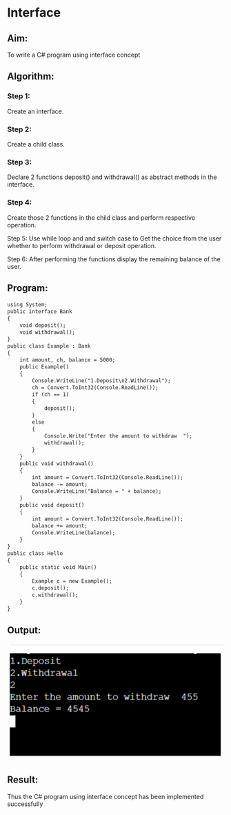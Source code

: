 # Interface

## Aim:
To write a C# program using interface concept

## Algorithm:
### Step 1:
Create an interface.

### Step 2:
Create a child class.

### Step 3:
Declare 2 functions deposit() and withdrawal() as abstract methods in the interface.

### Step 4:
Create those 2 functions in the child class and perform respective operation.

Step 5:
Use while loop and and switch case to Get the choice from the user whether to perform withdrawal or deposit operation.

Step 6:
After performing the functions display the remaining balance of the user.

## Program:
~~~
using System;
public interface Bank
{
    void deposit();
    void withdrawal();
}
public class Example : Bank
{
    int amount, ch, balance = 5000;
    public Example()
    {
        Console.WriteLine("1.Deposit\n2.Withdrawal");
        ch = Convert.ToInt32(Console.ReadLine());
        if (ch == 1)
        {
            deposit();
        }
        else
        {
            Console.Write("Enter the amount to withdraw  ");
            withdrawal();
        }
    }
    public void withdrawal()
    {
        int amount = Convert.ToInt32(Console.ReadLine());
        balance -= amount;
        Console.WriteLine("Balance = " + balance);
    }
    public void deposit()
    {
        int amount = Convert.ToInt32(Console.ReadLine());
        balance += amount;
        Console.WriteLine(balance);
    }
}
public class Hello
{
    public static void Main()
    {
        Example c = new Example();
        c.deposit();
        c.withdrawal();
    }
}
~~~

## Output:
![p](op.png)

## Result:
Thus the C# program using interface concept has been implemented successfully

